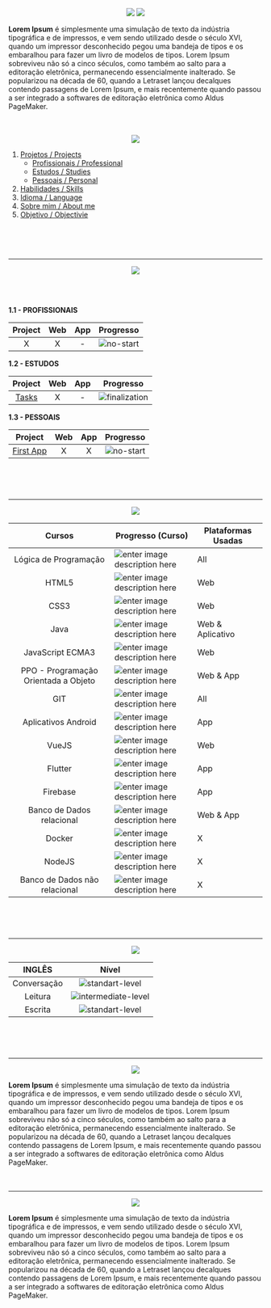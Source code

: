 <p align="center">
<img src="https://i.imgur.com/PUxQ8tB.gif">
<img src="https://i.imgur.com/bzb3DHR.gif">
</p>

**Lorem Ipsum** é simplesmente uma simulação de texto da indústria tipográfica e de impressos, e vem sendo utilizado desde o século XVI, quando um impressor desconhecido pegou uma bandeja de tipos e os embaralhou para fazer um livro de modelos de tipos. Lorem Ipsum sobreviveu não só a cinco séculos, como também ao salto para a editoração eletrônica, permanecendo essencialmente inalterado. Se popularizou na década de 60, quando a Letraset lançou decalques contendo passagens de Lorem Ipsum, e mais recentemente quando passou a ser integrado a softwares de editoração eletrônica como Aldus PageMaker.
<br>
<br>
<br>
<p align="center">
<img src="https://i.imgur.com/4YZFlwR.gif">
</p>

1. [Projetos / Projects](#projects)
	+ [Profissionais / Professional](#project-professional)
	+ [Estudos / Studies](#project-study)
	+ [Pessoais / Personal](#project-personal)
2. [Habilidades / Skills](#skills)
3. [Idioma / Language](#language)
4. [Sobre mim / About me](#about-me)
5. [Objetivo / Objectivie](#objective)
<br>
<br>
<br>

<hr>
<p align="center">
<a name="projects"></a>
<img src="https://i.imgur.com/bHwcHQU.gif">
</p>
<br>
<br>

<a name="project-professional"></a>
**1.1 - PROFISSIONAIS**

|Project| Web |App|Progresso|
|:--:|:--:|:--:|:--:|
|X|X|-|![no-start](https://i.imgur.com/0deQHEj.png)|


<a name="project-study"></a>
**1.2 - ESTUDOS**

|Project| Web |App|Progresso|
|:--:|:--:|:--:|:--:|
|[Tasks](https://github.com/FlapNips/Projetos/tree/master/tasks)|X|-|![finalization](https://i.imgur.com/zdMav2h.png)|

<a name="project-personal"></a>
**1.3 - PESSOAIS**

|Project| Web |App|Progresso|
|:--:|:--:|:--:|:--:|
| [First App](https://github.com/FlapNips/Projetos/tree/master/first-project-personal) |X|X|![no-start](https://i.imgur.com/0deQHEj.png)|
<br>
<br>
<br>

<hr>
<p align="center">
<a name="projects"></a>
<img src="https://i.imgur.com/PDyjdCF.gif">
</p>

|Cursos| Progresso (Curso)|Plataformas Usadas|
|:--:|--|--|
|Lógica de Programação |![enter image description here](https://i.imgur.com/gcELukW.png)|All|
|HTML5|![enter image description here](https://i.imgur.com/gcELukW.png)|Web|
|CSS3|![enter image description here](https://i.imgur.com/gcELukW.png)|Web|
|Java|![enter image description here](https://i.imgur.com/gcELukW.png)|Web & Aplicativo|
|JavaScript ECMA3|![enter image description here](https://i.imgur.com/gcELukW.png)|Web|
|PPO - Programação Orientada a Objeto|![enter image description here](https://i.imgur.com/gcELukW.png)|Web & App|
|GIT|![enter image description here](https://i.imgur.com/gcELukW.png)|All|
| Aplicativos Android|![enter image description here](https://i.imgur.com/tuDGLNN.png)|App|
|VueJS|![enter image description here](https://i.imgur.com/9AdfDHh.png)|Web|
|Flutter|![enter image description here](https://i.imgur.com/9AdfDHh.png)|App|
|Firebase|![enter image description here](https://i.imgur.com/9AdfDHh.png)|App|
|Banco de Dados relacional|![enter image description here](https://i.imgur.com/cK0pRbW.png)|Web & App|
|Docker|![enter image description here](https://i.imgur.com/WCPOczY.png)|X|
|NodeJS|![enter image description here](https://i.imgur.com/WCPOczY.png)|X|
|Banco de Dados não relacional|![enter image description here](https://i.imgur.com/WCPOczY.png)|X|
<br>
<br>
<br>

<hr>
<p align="center">
<a name="projects"></a>
<img src="https://i.imgur.com/JhvZPnn.gif">
</p>

|  INGLÊS|Nível|
|:--:|:--:|
|Conversação|![standart-level](https://i.imgur.com/xlQoZLf.png) |
|Leitura|![intermediate-level](https://i.imgur.com/oeIFaVk.png)|
| Escrita| ![standart-level](https://i.imgur.com/xlQoZLf.png)|
<br>
<br>
<br>

<hr>
<p align="center">
<a name="projects"></a>
<img src="https://i.imgur.com/cybRjOg.gif">
</p>

**Lorem Ipsum** é simplesmente uma simulação de texto da indústria tipográfica e de impressos, e vem sendo utilizado desde o século XVI, quando um impressor desconhecido pegou uma bandeja de tipos e os embaralhou para fazer um livro de modelos de tipos. Lorem Ipsum sobreviveu não só a cinco séculos, como também ao salto para a editoração eletrônica, permanecendo essencialmente inalterado. Se popularizou na década de 60, quando a Letraset lançou decalques contendo passagens de Lorem Ipsum, e mais recentemente quando passou a ser integrado a softwares de editoração eletrônica como Aldus PageMaker.
<br>
<br>
<br>

<hr>
<p align="center">
<a name="projects"></a>
<img src="https://i.imgur.com/7bxwvKN.gif">
</p>

**Lorem Ipsum** é simplesmente uma simulação de texto da indústria tipográfica e de impressos, e vem sendo utilizado desde o século XVI, quando um impressor desconhecido pegou uma bandeja de tipos e os embaralhou para fazer um livro de modelos de tipos. Lorem Ipsum sobreviveu não só a cinco séculos, como também ao salto para a editoração eletrônica, permanecendo essencialmente inalterado. Se popularizou na década de 60, quando a Letraset lançou decalques contendo passagens de Lorem Ipsum, e mais recentemente quando passou a ser integrado a softwares de editoração eletrônica como Aldus PageMaker.

